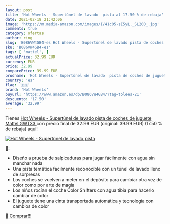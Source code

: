 ```yaml
---
layout: post
title: 'Hot Wheels - Supertúnel de lavado  pista al 17.50 % de rebaja'
date: 2021-02-18 21:42:06
image: 'https://m.media-amazon.com/images/I/41c05-sI5yL._SL200_.jpg'
comments: true
category: ofertas
author: ring
slug: 'B086VW4GB4-es Hot Wheels - Supertúnel de lavado pista de coches de...'
sku: 'B086VW4GB4-es'
tags: [ 'mattel', ]
actualPrice: 32.99 EUR
currency: EUR
price: 32.99
comparePrice: 39.99 EUR
prodname: 'Hot Wheels - Supertúnel de lavado  pista de coches de juguete  Mattel GWT33 '
country: 'es'
flag: '🇪🇸'
brand: 'Hot Wheels'
buyurl: 'https://www.amazon.es/dp/B086VW4GB4/?tag=tolees-21'
descuento: '17.50'
average: '32.99'
---
```


Tienes [Hot Wheels - Supertúnel de lavado  pista de coches de juguete  Mattel GWT33 ](https://www.amazon.es/dp/B086VW4GB4/?tag=tolees-21) con precio final de  32.99 EUR (original: 39.99 EUR) (17.50 %  de rebaja) aqui!

[![Hot Wheels - Supertúnel de lavado  pista](https://m.media-amazon.com/images/I/41c05-sI5yL._SL200_.jpg)](https://www.amazon.es/dp/B086VW4GB4/?tag=tolees-21)

🔎:

- Diseño a prueba de salpicaduras para jugar fácilmente con agua sin manchar nada
- Una pista temática fácilmente reconocible con un túnel de lavado lleno de sorpresas
- Los coches se vuelven a meter en el depósito para cambiar otra vez de color como por arte de magia
- Los niños rocían el coche Color Shifters con agua tibia para hacerlo cambiar de color
- El juguete tiene una cinta transportada automática y tecnología con cambios de color

[🛒 Comprar!!!](https://www.amazon.es/dp/B086VW4GB4/?tag=tolees-21)
